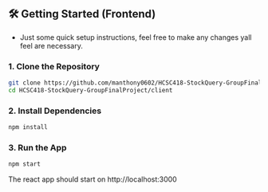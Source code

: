 ## 🛠️ Getting Started (Frontend)

* Just some quick setup instructions, feel free to make any changes yall feel are necessary.

### 1. Clone the Repository

```bash
git clone https://github.com/manthony0602/HCSC418-StockQuery-GroupFinalProject.git
cd HCSC418-StockQuery-GroupFinalProject/client
```

### 2. Install Dependencies

```bash
npm install
```

### 3. Run the App

```bash
npm start
```

The react app should start on http://localhost:3000
